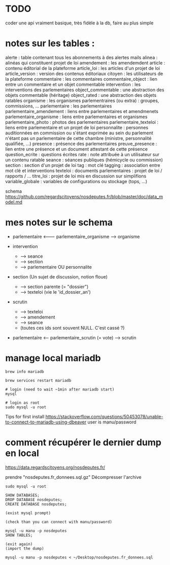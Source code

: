# TODO

<!-- install maria db -->

coder une api vraiment basique, très fidèle à la db, faire au plus simple

# notes sur les tables :

alerte : table contenant tous les abonnements à des alertes mails
alinea : alinéas qui constituent projet de loi
amendement : les amendemdent
article : contenu éditorial de la plateforme
article_loi : les articles d'un projet de loi
article_version : version des contenus éditoriaux
citoyen : les utilisateurs de la plateforme
commentaire : les commentaires
commentaire_object : lien entre un commentaire et un objet commentable
intervention : les interventions des parlementaires
object_commentable : une abstraction des objets commentable (héritage)
object_rated : une abstraction des objets ratables
organisme : les organismes parlementraires (ou extra) : groupes, commissions, ...
parlementaire : les parlementaires
parlementaire_amendement : liens entre parlementaires et amendmenets
parlementaire_organisme : liens entre parlementaires et organismes
parlementaire_photo : photos des parlementaires
parlementaire_texteloi : liens entre parlementaire et un projet de loi
personnalite : personnes auditionnées en commission ou s'étant exprimée au sein du parlement n'étant pas un parlementaire de cette chambre (ministre, personnalité qualifiée, ...)
presence : présence des parlementaires
preuve_presence : lien entre une présence et un document attestant de cette présence
question_ecrite : questions écrites
rate : note attribuée à un utilisateur sur un contenu ratable
seance : séances publiques (hémicycle ou commission)
section : section d'un projet de loi
tag : mot clé
tagging : association entre mot clé et interventions
texteloi : documents parlementaires : projet de loi / rapports / ...
titre_loi : projet de loi mis en discussion sur simplifions
variable_globale : variables de configurations ou stockage (tops, ...)

schema https://github.com/regardscitoyens/nosdeputes.fr/blob/master/doc/data_model.md

# mes notes sur le schema

- parlementaire <--- parlementaire_organisme --> organisme

- intervention
  - --> seance
  - --> section
  - --> parlementaire OU personnalite
- section (Un sujet de discussion, notion floue)

  - --> section parente (= "dossier")
  - --> texteloi (vie le 'id_dossier_an')

- scrutin

  - --> texteloi
  - --> amendement
  - --> seance
  - (toutes ces ids sont souvent NULL. C'est cassé ?)

- parlementaire <-- parlementaire_scrutin (= vote) --> scrutin

# manage local mariadb

    brew info mariadb

    brew services restart mariadb

    # login (need to wait ~1min after mariadb start)
    mysql

    # login as root
    sudo mysql -u root

Tips for first install
https://stackoverflow.com/questions/50453078/unable-to-connect-to-mariadb-using-dbeaver
user is manu/password

# comment récupérer le dernier dump en local

https://data.regardscitoyens.org/nosdeputes.fr/

prendre "nosdeputes.fr_donnees.sql.gz"
Décompresser l'archive

    sudo mysql -u root

    SHOW DATABASES;
    DROP DATABASE nosdeputes;
    CREATE DATABASE nosdeputes;

    (exist mysql prompt)

    (check than you can connect with manu/password)

    mysql -u manu -p nosdeputes
    SHOW TABLES;

    (exit again)
    (import the dump)

    mysql -u manu -p nosdeputes < ~/Desktop/nosdeputes.fr_donnees.sql
